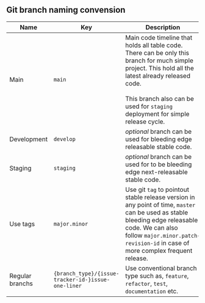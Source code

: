 ## Git branch naming convension

| Name            | Key                                               | Description                                                                                                                                                                                                                                  |
| --------------- |---------------------------------------------------|----------------------------------------------------------------------------------------------------------------------------------------------------------------------------------------------------------------------------------------------|
| Main            | `main`                                            | Main code timeline that holds all table code. There can be only this branch for much simple project. This hold all the latest already released code.<br/><br/>This branch also can be used for `staging` deployment for simple release cycle. |
| Development     | `develop`                                         | *optional* branch can be used for bleeding edge releasable stable code.                                                                                                                                                                      |
| Staging         | `staging`                                         | *optional* branch can be used for to be bleeding edge next-releasable stable code.                                                                                                                                                           |
| Use tags        | `major.minor`                                     | Use git `tag` to pointout stable release version in any point of time, `master` can be used as stable bleeding edge releasable code. We can also follow `major.minor.patch-revision-id` in case of more complex frequent release.            |
| Regular branchs | `{branch_type}/{issue-tracker-id-}issue-one-liner` | Use conventional branch type such as, `feature`, `refactor`, `test`, `documentation` etc.                                                                                                                                                    |
